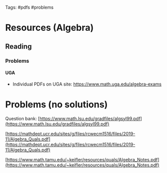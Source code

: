 Tags: #pdfs #problems

# Resources (Algebra)

## Reading

### Problems

#### UGA
    
- Individual PDFs on UGA site:
  <https://www.math.uga.edu/algebra-exams>


# Problems (no solutions)

Question bank: [https://www.math.lsu.edu/gradfiles/algsyl99.pdf](https://www.math.lsu.edu/gradfiles/algsyl99.pdf)

[https://mathdept.ucr.edu/sites/g/files/rcwecm1516/files/2019-11/Algebra_Quals.pdf](https://mathdept.ucr.edu/sites/g/files/rcwecm1516/files/2019-11/Algebra_Quals.pdf)


[](https://www.math.tamu.edu/~keifler/resources/quals/Algebra_Notes.pdf)[https://www.math.tamu.edu/~keifler/resources/quals/Algebra_Notes.pdf](https://www.math.tamu.edu/~keifler/resources/quals/Algebra_Notes.pdf)

